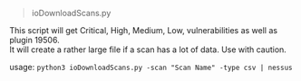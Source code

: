 > ioDownloadScans.py

This script will get Critical, High, Medium, Low, vulnerabilities as well as plugin 19506.  
It will create a rather large file if a scan has a lot of data.  Use with caution.

usage: `python3 ioDownloadScans.py -scan "Scan Name" -type csv | nessus`
